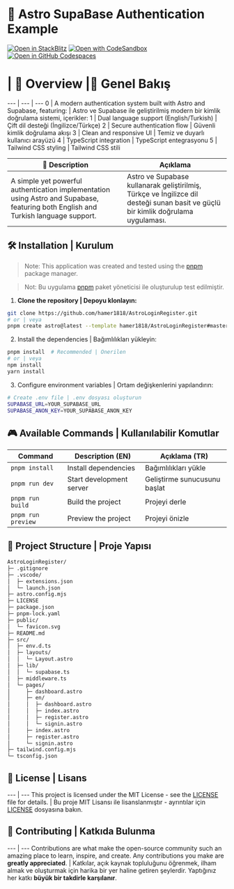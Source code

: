 # 🚀 Astro SupaBase Authentication Example

[![Open in StackBlitz](https://developer.stackblitz.com/img/open_in_stackblitz.svg)](https://stackblitz.com/github/hamer1818/AstroLoginRegister)
[![Open with CodeSandbox](https://assets.codesandbox.io/github/button-edit-lime.svg)](https://codesandbox.io/p/github/hamer1818/AstroLoginRegister/master?import=true)
[![Open in GitHub Codespaces](https://github.com/codespaces/badge.svg)](https://codespaces.new/hamer1818/AstroLoginRegister)

#  | 🌟 Overview |🌟 Genel Bakış
--- | --- | ---
0 | A modern authentication system built with Astro and Supabase, featuring: | Astro ve Supabase ile geliştirilmiş modern bir kimlik doğrulama sistemi, içerikler:
1 | Dual language support (English/Turkish) | Çift dil desteği (İngilizce/Türkçe)
2 | Secure authentication flow | Güvenli kimlik doğrulama akışı
3 | Clean and responsive UI | Temiz ve duyarlı kullanıcı arayüzü
4 | TypeScript integration | TypeScript entegrasyonu
5 | Tailwind CSS styling | Tailwind CSS stili

📖 Description | Açıklama
--- | ---
A simple yet powerful authentication implementation using Astro and Supabase, featuring both English and Turkish language support.  |  Astro ve Supabase kullanarak geliştirilmiş, Türkçe ve İngilizce dil desteği sunan basit ve güçlü bir kimlik doğrulama uygulaması.

## 🛠️ Installation | Kurulum

> Note: This application was created and tested using the [pnpm](https://pnpm.io/) package manager.

> Not: Bu uygulama [pnpm](https://pnpm.io/) paket yöneticisi ile oluşturulup test edilmiştir.

1. **Clone the repository | Depoyu klonlayın:**
```bash
git clone https://github.com/hamer1818/AstroLoginRegister.git
# or | veya
pnpm create astro@latest --template hamer1818/AstroLoginRegister#master
```
2. Install the dependencies | Bağımlılıkları yükleyin:
```bash
pnpm install  # Recommended | Önerilen
# or | veya
npm install
yarn install
```
3. Configure environment variables | Ortam değişkenlerini yapılandırın:
```bash
# Create .env file | .env dosyası oluşturun
SUPABASE_URL=YOUR_SUPABASE_URL
SUPABASE_ANON_KEY=YOUR_SUPABASE_ANON_KEY
```
## 🎮 Available Commands | Kullanılabilir Komutlar
Command | Description (EN) | Açıklama (TR)
--- | --- | ---
`pnpm install` | Install dependencies | Bağımlılıkları yükle
`pnpm run dev` | Start development server | Geliştirme sunucusunu başlat
`pnpm run build` | Build the project | Projeyi derle
`pnpm run preview` | Preview the project | Projeyi önizle

## 📁 Project Structure | Proje Yapısı
```bash
AstroLoginRegister/
├─ .gitignore
├─ .vscode/
│  ├─ extensions.json
│  └─ launch.json
├─ astro.config.mjs
├─ LICENSE
├─ package.json
├─ pnpm-lock.yaml
├─ public/
│  └─ favicon.svg
├─ README.md
├─ src/
│  ├─ env.d.ts
│  ├─ layouts/
│  │  └─ Layout.astro
│  ├─ lib/
│  │  └─ supabase.ts
│  ├─ middleware.ts
│  └─ pages/
│     ├─ dashboard.astro
│     ├─ en/
│     │  ├─ dashboard.astro
│     │  ├─ index.astro
│     │  ├─ register.astro
│     │  └─ signin.astro
│     ├─ index.astro
│     ├─ register.astro
│     └─ signin.astro
├─ tailwind.config.mjs
└─ tsconfig.json
```

## 📝 License | Lisans
--- | ---
This project is licensed under the MIT License - see the [LICENSE](LICENSE) file for details. | Bu proje MIT Lisansı ile lisanslanmıştır - ayrıntılar için [LICENSE](LICENSE) dosyasına bakın.

## 🤝 Contributing | Katkıda Bulunma
--- | ---
Contributions are what make the open-source community such an amazing place to learn, inspire, and create. Any contributions you make are **greatly appreciated**. | Katkılar, açık kaynak topluluğunu öğrenmek, ilham almak ve oluşturmak için harika bir yer haline getiren şeylerdir. Yaptığınız her katkı **büyük bir takdirle karşılanır**.

